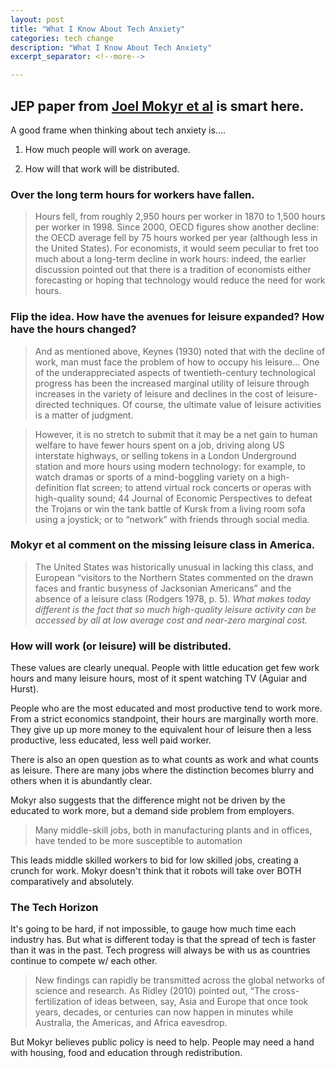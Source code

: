 ```yaml
---
layout: post
title: "What I Know About Tech Anxiety"
categories: tech change
description: "What I Know About Tech Anxiety"
excerpt_separator: <!--more-->

---
```

## JEP paper from [Joel Mokyr et al](https://sites.northwestern.edu/jmokyr/files/2016/06/The-History-of-Techn-Anxiety-and-the-Future-of-Econ-Growth-Is-This-Time-Different-1rlbgzi.pdf) is smart here.

A good frame when thinking about tech anxiety is....

1. How much people will work on average. 

2. How will that work will be distributed. 

### Over the long term hours for workers have fallen.
> Hours fell, from roughly 2,950 hours per worker in 1870 to 1,500 hours per worker in 1998. Since 2000, OECD figures show another decline: the OECD average fell by 75 hours worked per year (although less in the United States). For economists, it would seem peculiar to fret too much about a long-term decline in work hours: indeed, the earlier discussion pointed out that there is a tradition of economists either forecasting or hoping that technology would reduce the need for work hours.


### Flip the idea. How have the avenues for leisure expanded? How have the hours changed?

> And as mentioned above, Keynes (1930) noted that with the decline of work, man must face the problem of how to occupy his leisure… One of the underappreciated aspects of twentieth-century technological progress has been the increased marginal utility of leisure through increases in the variety of leisure and declines in the cost of leisure-directed techniques. Of course, the ultimate value of leisure activities is a matter of judgment. 

> However, it is no stretch to submit that it may be a net gain to human welfare to have fewer hours spent on a job, driving along US interstate highways, or selling tokens in a London Underground station and more hours using modern technology: for example, to watch dramas or sports of a mind-boggling variety on a high-definition flat screen; to attend virtual rock concerts or operas with high-quality sound; 44 Journal of Economic Perspectives to defeat the Trojans or win the tank battle of Kursk from a living room sofa using a joystick; or to “network” with friends through social media. 

### Mokyr et al comment on the missing leisure class in America. 

> The United States was historically unusual in lacking this class, and European “visitors to the Northern States commented on the drawn faces and frantic busyness of Jacksonian Americans” and the absence of a leisure class (Rodgers 1978, p. 5). *What makes today different is the fact that so much high-quality leisure activity can be accessed by all at low average cost and near-zero marginal cost.*

### How will work (or leisure) will be distributed. 

These values are clearly unequal. People with little education get few work hours and many leisure hours, most of it spent watching TV (Aguiar and Hurst).

People who are the most educated and most productive tend to work more. From a strict economics standpoint, their hours are marginally worth more. They give up up more money to the equivalent hour of leisure then a less productive, less educated, less well paid worker.

There is also an open question as to what counts as work and what counts as leisure. There are many jobs where the distinction becomes blurry and others when it is abundantly clear.

Mokyr also suggests that the difference might not be driven by the educated to work more, but a demand side problem from employers. 

>  Many middle-skill jobs, both in manufacturing plants and in offices, have tended to be more susceptible to automation 

This leads middle skilled workers to bid for low skilled jobs, creating a crunch for work. Mokyr doesn't think that it robots will take over BOTH comparatively and absolutely.

### The Tech Horizon

It's going to be hard, if not impossible, to gauge how much time each industry has. But what is different today is that the spread of tech is faster than it was in the past. Tech progress will always be with us as countries continue to compete w/ each other.

 > New findings can rapidly be transmitted across the global networks of science and research. As Ridley (2010) pointed out, “The cross-fertilization of ideas between, say, Asia and Europe that once took years, decades, or centuries can now happen in minutes while Australia, the Americas, and Africa eavesdrop.

But Mokyr believes public policy is need to help. People may need a hand with housing, food and education through redistribution. 





